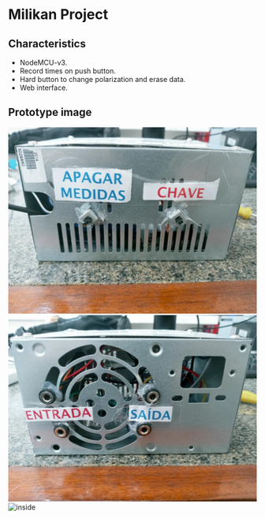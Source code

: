 # Milikan Project

## Characteristics

* NodeMCU-v3.
* Record times on push button.
* Hard button to change polarization and erase data.
* Web interface.

## Prototype image

![buttons](fig/buttons.jpg)
![pins](fig/pins.jpg)
![inside](fig/inside.jpg)
